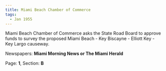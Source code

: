 ```yaml
---  
title: Miami Beach Chamber of Commerce  
tags:  
  - Jan 1955  
---  
```

  
Miami Beach Chamber of Commerce asks the State Road Board to approve funds to survey the proposed Miami Beach - Key Biscayne - Elliott Key - Key Largo causeway.  
  
Newspapers: **Miami Morning News or The Miami Herald**  
  
Page: **1**, Section: **B** 
